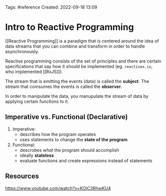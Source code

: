 Tags: #reference 
Created: 2022-09-18 13:09

# Intro to Reactive Programming
[[Reactive Programming]] is a paradigm that is centered around the idea of data streams that you can combine and transform in order to handle asynchronously.

Reactive programming consists of the set of principles and there are certain specifications that say how it should be implemented (eg. `reactivex.io`, who implemented [[RxJS]]).

The stream that is emitting the events (data) is called the **subject**. The stream that comsumes the events is called the **observer**.

In order to manipulate the data, you manupulate the stream of data by applying certain functions to it.

## Imperative vs. Functional (Declarative)
1. Imperative:
	- describes how the program operates
	- uses statements to change the **state of the program**
2. Functional:
	- descrobes *what* the program should accomplish
	- ideally **stateless**
	- evaluate functions and create expressions instead of statements

## Resources
https://www.youtube.com/watch?v=KOjC3RhwKU4